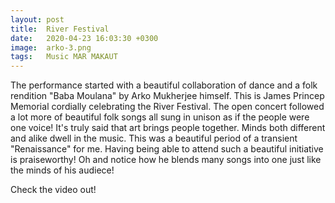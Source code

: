 ```yaml
---
layout: post
title:  River Festival
date:   2020-04-23 16:03:30 +0300
image:  arko-3.png
tags:   Music MAR MAKAUT
---
```

The performance started with a beautiful collaboration of dance and a folk rendition "Baba Moulana" by Arko Mukherjee himself. This is James Princep Memorial cordially celebrating the River Festival. The open concert followed a lot more of beautiful folk songs all sung in unison as if the people were one voice! It's truly said that art brings people together. Minds both different and alike dwell in the music. This was a beautiful period of a transient "Renaissance" for me. Having being able to attend such a beautiful initiative is praiseworthy! Oh and notice how he blends many songs into one just like the minds of his audiece! 

<a gref="https://youtu.be/a6PZdLoAU44" target="_blank">Check the video out!</a>